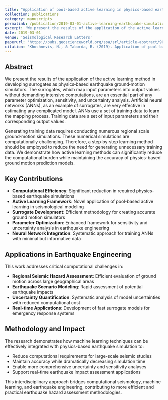 ```yaml
---
title: "Application of pool‐based active learning in physics‐based earthquake ground‐motion simulation"
collection: publications
category: manuscripts
permalink: /publication/2019-03-01-active-learning-earthquake-simulation
excerpt: 'We present the results of the application of the active learning method in developing surrogates as physics‐based earthquake ground‐motion simulators. The surrogates map input parameters into output values without demanding intensive computations, essential for parameter optimization, sensitivity, and uncertainty analysis. A step‐by‐step learning method is employed to reduce the need for generating unnecessary training data from computationally challenging numerical simulations.'
date: 2019-03-01
venue: 'Seismological Research Letters'
paperurl: 'https://pubs.geoscienceworld.org/ssa/srl/article-abstract/90/2A/614/568101'
citation: 'Khoshnevis, N., & Taborda, R. (2019). Application of pool‐based active learning in physics‐based earthquake ground‐motion simulation. Seismological Research Letters, 90(2A), 614-622. https://doi.org/10.1785/0220180144'
---
```


## Abstract

We present the results of the application of the active learning method in developing surrogates as physics‐based earthquake ground‐motion simulators. The surrogates, which map input parameters into output values without demanding intensive computations, are an essential part of any parameter optimization, sensitivity, and uncertainty analysis. Artificial neural networks (ANNs), as an example of surrogates, are very effective in estimating any complicated model. ANNs use a set of training data to learn the mapping process. Training data are a set of input parameters and their corresponding output values. 

Generating training data requires conducting numerous regional scale ground‐motion simulations. These numerical simulations are computationally challenging. Therefore, a step‐by‐step learning method should be employed to reduce the need for generating unnecessary training data. We demonstrate how active learning methods can significantly reduce the computational burden while maintaining the accuracy of physics-based ground motion prediction models.

## Key Contributions

- **Computational Efficiency**: Significant reduction in required physics-based earthquake simulations
- **Active Learning Framework**: Novel application of pool-based active learning in seismological modeling
- **Surrogate Development**: Efficient methodology for creating accurate ground motion simulators
- **Parameter Optimization**: Enhanced framework for sensitivity and uncertainty analysis in earthquake engineering
- **Neural Network Integration**: Systematic approach for training ANNs with minimal but informative data

## Applications in Earthquake Engineering

This work addresses critical computational challenges in:
- **Regional Seismic Hazard Assessment**: Efficient evaluation of ground motion across large geographical areas
- **Earthquake Scenario Modeling**: Rapid assessment of potential earthquake impacts
- **Uncertainty Quantification**: Systematic analysis of model uncertainties with reduced computational cost
- **Real-time Applications**: Development of fast surrogate models for emergency response systems

## Methodology and Impact

The research demonstrates how machine learning techniques can be effectively integrated with physics-based earthquake simulation to:
- Reduce computational requirements for large-scale seismic studies
- Maintain accuracy while dramatically decreasing simulation time
- Enable more comprehensive uncertainty and sensitivity analyses
- Support real-time earthquake impact assessment applications

This interdisciplinary approach bridges computational seismology, machine learning, and earthquake engineering, contributing to more efficient and practical earthquake hazard assessment methodologies.
